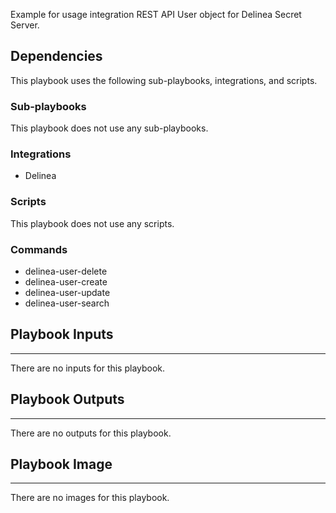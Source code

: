 Example for usage integration REST API User object  for Delinea Secret Server.

## Dependencies
This playbook uses the following sub-playbooks, integrations, and scripts.

### Sub-playbooks
This playbook does not use any sub-playbooks.

### Integrations
* Delinea

### Scripts
This playbook does not use any scripts.

### Commands
* delinea-user-delete
* delinea-user-create
* delinea-user-update
* delinea-user-search

## Playbook Inputs
---
There are no inputs for this playbook.

## Playbook Outputs
---
There are no outputs for this playbook.

## Playbook Image
---
There are no images for this playbook.